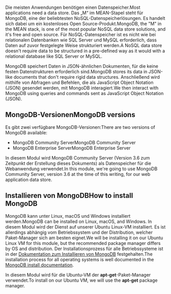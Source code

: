 <span data-ttu-id="36e3e-101">Die meisten Anwendungen benötigen einen Datenspeicher.</span><span class="sxs-lookup"><span data-stu-id="36e3e-101">Most applications need a data store.</span></span> <span data-ttu-id="36e3e-102">Das „M“ im MEAN-Stapel steht für MongoDB, eine der beliebtesten NoSQL-Datenspeicherlösungen. Es handelt sich dabei um ein kostenloses Open Source-Produkt.</span><span class="sxs-lookup"><span data-stu-id="36e3e-102">MongoDB, the "M" in the MEAN stack, is one of the most popular NoSQL data store solutions, and it's free and open source.</span></span> <span data-ttu-id="36e3e-103">Für NoSQL-Datenspeicher ist es nicht wie bei relationalen Datenbanken wie SQL Server und MySQL erforderlich, dass Daten auf zuvor festgelegte Weise strukturiert werden.</span><span class="sxs-lookup"><span data-stu-id="36e3e-103">A NoSQL data store doesn't require data to be structured in a pre-defined way as it would with a relational database like SQL Server or MySQL.</span></span>

<span data-ttu-id="36e3e-104">MongoDB speichert Daten in JSON-ähnlichen Dokumenten, für die keine festen Datenstrukturen erforderlich sind.</span><span class="sxs-lookup"><span data-stu-id="36e3e-104">MongoDB stores its data in JSON-like documents that don't require rigid data structures.</span></span> <span data-ttu-id="36e3e-105">Anschließend wird mithilfe von Abfragen und Befehlen, die als JavaScript Object Notation (JSON) gesendet werden, mit MongoDB interagiert.</span><span class="sxs-lookup"><span data-stu-id="36e3e-105">We then interact with MongoDB using queries and commands sent as JavaScript Object Notation (JSON).</span></span>

## <a name="mongodb-versions"></a><span data-ttu-id="36e3e-106">MongoDB-Versionen</span><span class="sxs-lookup"><span data-stu-id="36e3e-106">MongoDB versions</span></span>

<span data-ttu-id="36e3e-107">Es gibt zwei verfügbare MongoDB-Versionen:</span><span class="sxs-lookup"><span data-stu-id="36e3e-107">There are two versions of MongoDB available:</span></span>

- <span data-ttu-id="36e3e-108">MongoDB Community Server</span><span class="sxs-lookup"><span data-stu-id="36e3e-108">MongoDB Community Server</span></span>
- <span data-ttu-id="36e3e-109">MongoDB Enterprise Server</span><span class="sxs-lookup"><span data-stu-id="36e3e-109">MongoDB Enterprise Server</span></span>

<span data-ttu-id="36e3e-110">In diesem Modul wird MongoDB Community Server (Version 3.6 zum Zeitpunkt der Erstellung dieses Dokuments) als Datenspeicher für die Webanwendung verwendet.</span><span class="sxs-lookup"><span data-stu-id="36e3e-110">In this module, we're going to use MongoDB Community Server, version 3.6 at the time of this writing, for our web application data store.</span></span>

## <a name="how-to-install-mongodb"></a><span data-ttu-id="36e3e-111">Installieren von MongoDB</span><span class="sxs-lookup"><span data-stu-id="36e3e-111">How to install MongoDB</span></span>

<span data-ttu-id="36e3e-112">MongoDB kann unter Linux, macOS und Windows installiert werden.</span><span class="sxs-lookup"><span data-stu-id="36e3e-112">MongoDB can be installed on Linux, macOS, and Windows.</span></span> <span data-ttu-id="36e3e-113">In diesem Modul wird der Dienst auf unserer Ubuntu Linux-VM installiert. Es ist allerdings abhängig vom Betriebssystem und der Distribution, welcher Paket-Manager sich am besten eignet.</span><span class="sxs-lookup"><span data-stu-id="36e3e-113">We will be installing it on our Ubuntu Linux VM for this module, but the recommended package manager differs by OS and distribution.</span></span> <span data-ttu-id="36e3e-114">Der Installationsprozess für alle Betriebssysteme ist in der [Dokumentation zum Installieren von MongoDB](https://docs.mongodb.com/manual/administration/install-community/) festgehalten.</span><span class="sxs-lookup"><span data-stu-id="36e3e-114">The installation process for all operating systems is well documented in the [MongoDB install documentation](https://docs.mongodb.com/manual/administration/install-community/).</span></span>

<span data-ttu-id="36e3e-115">In diesem Modul wird für die Ubuntu-VM der **apt-get**-Paket-Manager verwendet.</span><span class="sxs-lookup"><span data-stu-id="36e3e-115">To install on our Ubuntu VM, we will use the **apt-get** package manager.</span></span>